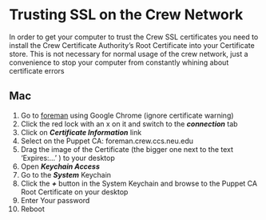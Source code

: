 Trusting SSL on the Crew Network
================================

In order to get your computer to trust the Crew SSL certificates you need to install the Crew Certificate Authority’s Root Certificate into your Certificate store.  This is not necessary for normal usage of the crew network, just a convenience to stop your computer from constantly whining about certificate errors

Mac
---

1. Go to [foreman](foreman.crew.ccs.neu.edu) using Google Chrome (ignore certificate warning)
2. Click the red lock with an x on it and switch to the ***connection*** tab
3. Click on ***Certificate Information*** link
4. Select on the Puppet CA: foreman.crew.ccs.neu.edu
5. Drag the image of the Certificate (the bigger one next to the text ‘Expires:…’ ) to your desktop
6. Open ***Keychain Access***
7. Go to the ***System*** Keychain 
8. Click the ***+*** button in the System Keychain and browse to the Puppet CA Root Certificate on your desktop
9. Enter Your password
10. Reboot



